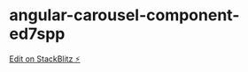 # angular-carousel-component-ed7spp

[Edit on StackBlitz ⚡️](https://stackblitz.com/edit/angular-carousel-component-ed7spp)